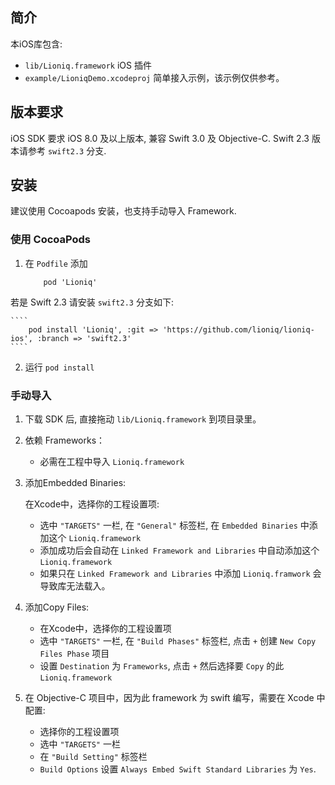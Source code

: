 ## 简介
本iOS库包含: 

- `lib/Lioniq.framework` iOS 插件
- `example/LioniqDemo.xcodeproj` 简单接入示例，该示例仅供参考。

## 版本要求
iOS SDK 要求 iOS 8.0 及以上版本, 兼容 Swift 3.0 及 Objective-C. Swift 2.3 版本请参考 `swift2.3` 分支.

## 安装

建议使用 Cocoapods 安装，也支持手动导入 Framework.

### 使用 CocoaPods
1. 在 `Podfile` 添加
    
    ````
        pod 'Lioniq'
    ````

若是 Swift 2.3 请安装 `swift2.3` 分支如下: 

    ````
        pod install 'Lioniq', :git => 'https://github.com/lioniq/lioniq-ios', :branch => 'swift2.3'
    ````

2. 运行 `pod install`


### 手动导入
1. 下载 SDK 后, 直接拖动 `lib/Lioniq.framework` 到项目录里。

2. 依赖 Frameworks：

    - 必需在工程中导入 `Lioniq.framework`

3. 添加Embedded Binaries: 

    在Xcode中，选择你的工程设置项: 

    - 选中 `"TARGETS"` 一栏, 在 `"General"` 标签栏, 在 `Embedded Binaries` 中添加这个 `Lioniq.framework`
    - 添加成功后会自动在 `Linked Framework and Libraries` 中自动添加这个 `Lioniq.framework`
    - 如果只在 `Linked Framework and Libraries` 中添加 `Lioniq.framwork` 会导致库无法载入。

4. 添加Copy Files: 

    - 在Xcode中，选择你的工程设置项
    - 选中 `"TARGETS"` 一栏, 在 `"Build Phases"` 标签栏, 点击 `+` 创建 `New Copy Files Phase` 项目
    - 设置 `Destination` 为 `Frameworks`, 点击 `+` 然后选择要 `Copy` 的此 `Lioniq.framework`

5. 在 Objective-C 项目中，因为此 framework 为 swift 编写，需要在 Xcode 中配置: 

    - 选择你的工程设置项
    - 选中 `"TARGETS"` 一栏
    - 在 `"Build Setting"` 标签栏
    - `Build Options` 设置 `Always Embed Swift Standard Libraries` 为 `Yes`.

